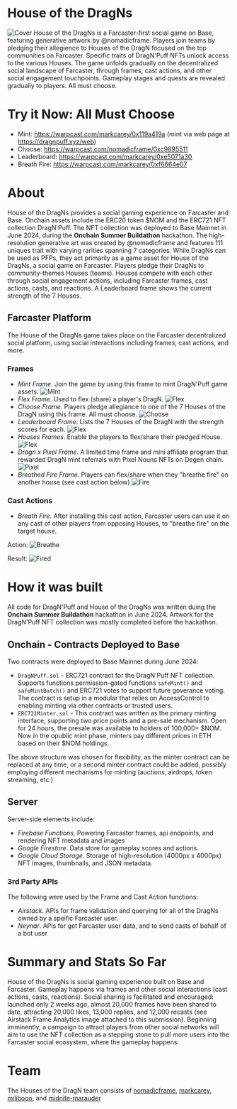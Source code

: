 # House of the DragNs
![Cover](https://dragnpuff.xyz/img/dragnpuff-cover.png)
House of the DragNs is a Farcaster-first social game on Base, featuring generative artwork by @nomadicframe. Players join teams by pledging their allegience to Houses of the DragN focused on the top communities on Farcaster. Specific traits of DragN'Puff NFTs unlock access to the various Houses. The game unfolds gradually on the decentralized social landscape of Farcaster, through frames, cast actions, and other social engagement touchpoints. Gameplay stages and quests are revealed gradually to players. All must choose.

# Try it Now: All Must Choose

- Mint: https://warpcast.com/markcarey/0x119a419a (mint via web page at https://dragnpuff.xyz/web)
- Choose: https://warpcast.com/nomadicframe/0xc9895511
- Leaderboard: https://warpcast.com/markcarey/0xe5071a30
- Breath Fire: https://warpcast.com/markcarey/0xf6664e07

# About
House of the DragNs provides a social gaming experience on Farcaster and Base. Onchain assets include the ERC20 token $NOM and the ERC721 NFT collection DragN'Puff. The NFT collection was deployed to Base Mainnet in June 2024, during the **Onchain Summer Buildathon** hackathon. The high-resolution generative art was created by @nomadicframe and features 111 uniques trait with varying rarities spanning 7 categories. While DragNs can be used as PFPs, they act primarily as a game asset for House of the DragNs, a social game on Farcaster. Players pledge their DragNs to community-themes Houses (teams). Houses compete with each other through social engagement actions, including Farcaster frames, cast actions, casts, and reactions. A Leaderboard frame shows the current strength of the 7 Houses.

## Farcaster Platform
The House of the DragNs game takes place on the Farcaster decentralized social platform, using social interactions including frames, cast actions, and more.

### Frames
- *Mint Frame*. Join the game by using this frame to mint DragN'Puff game assets.
![MInt](https://dragnpuff.xyz/img/screen-mint.png)
- *Flex Frame*. Used to flex (share) a player's DragN.
![Flex](https://dragnpuff.xyz/img/screen-flex.png)
- *Choose Frame*. Players pledge allegiance to one of the 7 Houses of the DragN using this frame. All must choose.
![Choose](https://dragnpuff.xyz/img/screen-choose.png)
- *Leaderboard Frame*. Lists the 7 Houses of the DragN with the strength scores for each.
![Flex](https://dragnpuff.xyz/img/screen-leaderboard.png)
- *Houses Frames*. Enable the players to flex/share their pledged House.
![Flex](https://dragnpuff.xyz/img/screen-house.png)
- *Dragn x Pixel Frame*. A limited time frame and mini affiliate program that rewarded DragN mint referrals with Pixel Nouns NFTs on Degen chain.
![Pixel](https://dragnpuff.xyz/img/screen-pixel.png)
- *Breathed Fire Frame*. Players can flex/share when they "breathe fire" on another house (see cast action below)
![Fire](https://dragnpuff.xyz/img/screen-fire.png)

### Cast Actions
- *Breath Fire*. After installing this cast action, Farcaster users can use it on any cast of other players from opposing Houses, to "breathe fire" on the target house.

Action:
![Breathe](https://dragnpuff.xyz/img/screen-breath.png)

Result:
![Fired](https://dragnpuff.xyz/img/f.gif)


# How it was built
All code for DragN'Puff and House of the DragNs was written duing the **Onchain Summer Buildathon** hackathon in June 2024. Artwork for the DragN'Puff NFT collection was mostly completed before the hackathon.

## Onchain - Contracts Deployed to Base
Two contracts were deployed to Base Mainnet during June 2024:

- `DragNPuff.sol` - ERC721 contract for the DragN'Puff NFT collection. Supports functions permission-gated functions `safeMint()` and `safeMintBatch()` and ERC721 votes to support future goverance voting. The contract is setup in a modular that relies on AccessControl to enabling minting via other contracts or trusted users.
- `ERC721Minter.sol` - This contract was written as the primary minting interface, supporting two price points and a pre-sale mechanism. Open for 24 hours, the presale was available to holders of 100,000+ $NOM. Now in the opublic mint phase, minters pay different prices in ETH based on their $NOM holdings.

The above structure was chosen for flexibility, as the minter contract can be replaced at any time, or a second minter contract could be added, possibly employing different mechanisms for minting (auctions, airdrops, token streaming, etc.)

## Server
Server-side elements include:

- *Firebase Functions*. Powering Farcaster frames, api endpoints, and rendering NFT metadata and images
- *Google Firestore*. Data store for gameplay scores and actions.
- *Google Cloud Storage*. Storage of high-resolution (4000px x 4000px) NFT images, thumbnails, and JSON metadata.

### 3rd Party APIs
The following were used by the Frame and Cast Action functions:

- *Airstack*. APIs for frame validation and querying for all of the DragNs owned by a speific Farcaster user.
- *Neynar*. APIs for get Farcaster user data, and to send casts of behalf of a bot user

# Summary and Stats So Far
House of the DragNs is social gaming experience built on Base and Farcaster. Gameplay happens via frames and other social interactions (cast actions, casts, reactions). Social sharing is facilitated and encouraged: launched only 2 weeks ago, almost 20,000 frames have been shared to date, attracting 20,000 likes, 13,000 replies, and 12,000 recasts (see Airstack Frame Analytics image attached to this submission). Beginning imminently, a campaign to attract players from other social networks will aim to use the NFT collection as a stepping stone to pull more users into the Farcaster social ecosystem, where the gameplay happens.

# Team

The Houses of the DragN team consists of [nomadicframe](https://warpcast.com/nomadicframe), [markcarey](https://warpcast.com/markcarey), [milibooo](https://warpcast.com/milibooo), and [midnite-marauder](https://warpcast.com/midnite-marauder)





